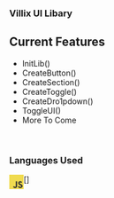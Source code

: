 ### Villix UI Libary 

## Current Features
- InitLib()
- CreateButton()
- CreateSection()
- CreateToggle()
- CreateDro1pdown()
- ToggleUI()
- More To Come 

<br />

### Languages Used

[<img align="left" alt="JavaScript" width="26px" src="https://raw.githubusercontent.com/github/explore/80688e429a7d4ef2fca1e82350fe8e3517d3494d/topics/javascript/javascript.png" />]